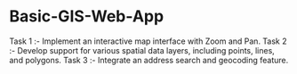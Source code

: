 # Basic-GIS-Web-App

Task 1 :- Implement an interactive map interface with Zoom and Pan.
Task 2 :- Develop support for various spatial data layers, including points, lines, and
          polygons.
Task 3 :- Integrate an address search and geocoding feature.
